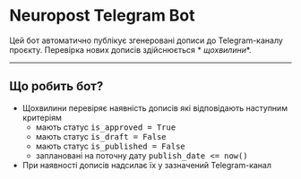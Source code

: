 # Neuropost Telegram Bot

Цей бот автоматично публікує згенеровані дописи до Telegram-каналу проєкту. Перевірка нових дописів здійснюється *
*щохвилини**.

---

## Що робить бот?

- Щохвилини перевіряє наявність дописів які відповідають наступним критеріям
  - мають статус <kbd>is_approved = True</kbd>
  - мають статус <kbd>is_draft = False</kbd>
  - мають статус <kbd>is_published = False</kbd>
  - заплановані на поточну дату <kbd>publish_date <= now()</kbd>
- При наявності дописів надсилає їх у зазначений Telegram-канал